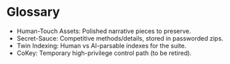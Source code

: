# Glossary
- Human-Touch Assets: Polished narrative pieces to preserve.
- Secret-Sauce: Competitive methods/details, stored in passworded zips.
- Twin Indexing: Human vs AI-parsable indexes for the suite.
- CoKey: Temporary high-privilege control path (to be retired).

